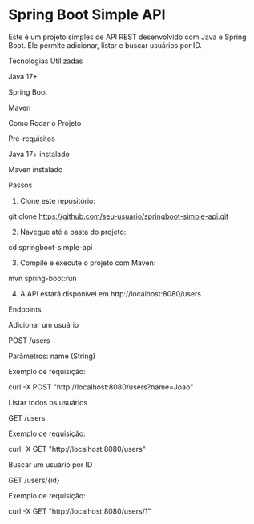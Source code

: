 # Spring Boot Simple API

Este é um projeto simples de API REST desenvolvido com Java e Spring Boot. Ele permite adicionar, listar e buscar usuários por ID.

Tecnologias Utilizadas

Java 17+

Spring Boot

Maven


Como Rodar o Projeto

Pré-requisitos

Java 17+ instalado

Maven instalado


Passos

1. Clone este repositório:

git clone https://github.com/seu-usuario/springboot-simple-api.git


2. Navegue até a pasta do projeto:

cd springboot-simple-api


3. Compile e execute o projeto com Maven:

mvn spring-boot:run


4. A API estará disponível em http://localhost:8080/users



Endpoints

Adicionar um usuário

POST /users

Parâmetros: name (String)

Exemplo de requisição:

curl -X POST "http://localhost:8080/users?name=Joao"


Listar todos os usuários

GET /users

Exemplo de requisição:

curl -X GET "http://localhost:8080/users"


Buscar um usuário por ID

GET /users/{id}

Exemplo de requisição:

curl -X GET "http://localhost:8080/users/1"


